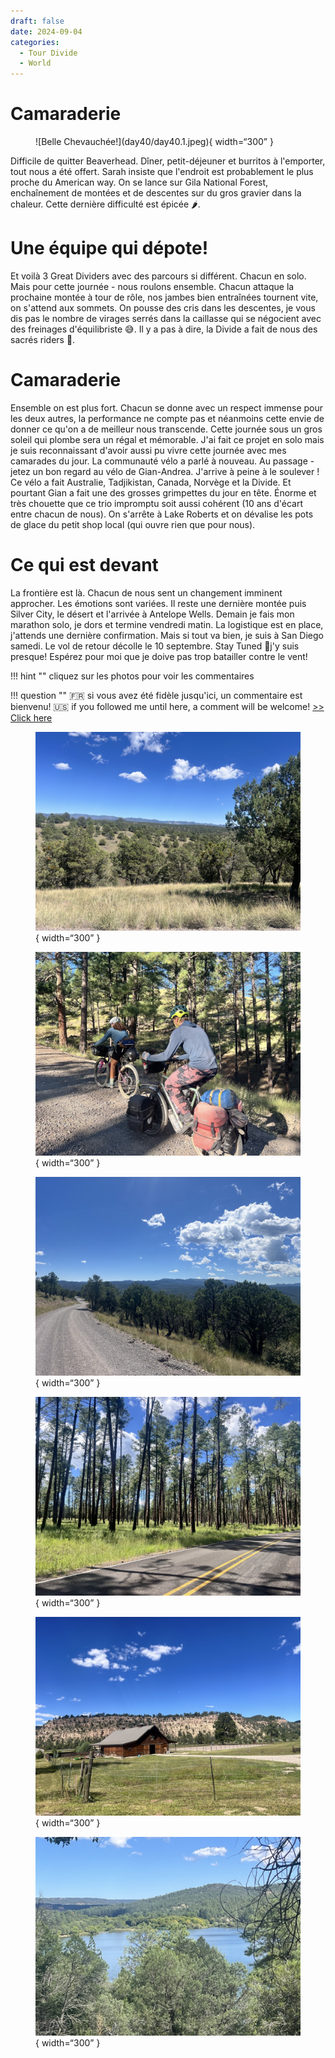 ```yaml
---
draft: false 
date: 2024-09-04
categories:
  - Tour Divide
  - World
---
```


#  Camaraderie

<figure markdown>
![Belle Chevauchée!](day40/day40.1.jpeg){ width=“300” }
</figure>

Difficile de quitter Beaverhead. Dîner, petit-déjeuner et burritos à l'emporter, tout nous a été offert. Sarah insiste que l'endroit est probablement le plus proche du American way. On se lance sur Gila National Forest, enchaînement de montées et de descentes sur du gros gravier dans la chaleur. Cette dernière difficulté est épicée 🌶️.

<!-- more -->


# Une équipe qui dépote!

Et voilà 3 Great Dividers avec des parcours si différent. Chacun en solo. Mais pour cette journée - nous roulons ensemble. Chacun attaque la prochaine montée à tour de rôle, nos jambes bien entraînées tournent vite, on s'attend aux sommets. On pousse des cris dans les descentes, je vous dis pas le nombre de virages serrés dans la caillasse qui se négocient avec des freinages d'équilibriste 😅. Il y a pas à dire, la Divide a fait de nous des sacrés riders 💪.

# Camaraderie

Ensemble on est plus fort. Chacun se donne avec un respect immense pour les deux autres, la performance ne compte pas et néanmoins cette envie de donner ce qu'on a de meilleur nous transcende. Cette journée sous un gros soleil qui plombe sera un régal et mémorable. J'ai fait ce projet en solo mais je suis reconnaissant d'avoir aussi pu vivre cette journée avec mes camarades du jour. La communauté vélo a parlé à nouveau. Au passage - jetez un bon regard au vélo de Gian-Andrea. J'arrive à peine à le soulever ! Ce vélo a fait Australie, Tadjikistan, Canada, Norvège  et la Divide. Et pourtant Gian a fait une des grosses grimpettes du jour en tête. Énorme et très chouette que ce trio impromptu soit aussi cohérent (10 ans d'écart entre chacun de nous). On s'arrête à Lake Roberts et on dévalise les pots de glace du petit shop local (qui ouvre rien que pour nous). 

# Ce qui est devant 

La frontière est là. Chacun de nous sent un changement imminent approcher. Les émotions sont variées. Il reste une dernière montée puis Silver City, le désert et l'arrivée à Antelope Wells. Demain je fais mon marathon solo, je dors et termine vendredi matin. La logistique est en place, j'attends une dernière confirmation. Mais si tout va bien, je suis à San Diego samedi. Le vol de retour décolle le 10 septembre. Stay Tuned 🤞j'y suis presque! Espérez pour moi que je doive pas trop batailler contre le vent!



!!! hint ""
    cliquez sur les photos pour voir les commentaires

!!! question ""
    🇫🇷 si vous avez été fidèle jusqu'ici, un commentaire est bienvenu! 🇺🇸 if you followed me until here, a comment will be welcome! [>> Click here](https://forms.office.com/r/5TiedXLRaN)

<figure markdown>

![Gila National Forest, beaucoup de lacets, montées, descentes](day40/day40.2.jpeg){ width=“300” }

![Le trio à l'œuvre, matez-moi ces bagages!](day40/day40.3.jpeg){ width=“300” }

![L'air de rien, ce gravier est très piégeur](day40/day40.4.jpeg){ width=“300” }

![Dernier tronçon pour rejoindre les pots de glace - on appuie sur les pédales](day40/day40.5.jpeg){ width=“300” }

![Les premières habitations apparaissent](day40/day40.6.jpeg){ width=“300” }

![Lake Roberts et son barrage](day40/day40.7.jpeg){ width=“300” }

</figure>


